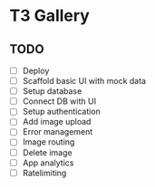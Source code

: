 # T3 Gallery

## TODO

- [ ] Deploy
- [ ] Scaffold basic UI with mock data
- [ ] Setup database
- [ ] Connect DB with UI
- [ ] Setup authentication
- [ ] Add image upload
- [ ] Error management
- [ ] Image routing
- [ ] Delete image
- [ ] App analytics
- [ ] Ratelimiting
